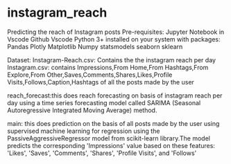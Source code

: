 # instagram_reach
 Predicting the reach of Instagram posts
Pre-requisites:
Jupyter Notebook in Vscode
Github
Vscode 
Python 3+ installed on your system with packages:
Pandas
Plotly
Matplotlib
Numpy
statsmodels
seaborn
sklearn

Dataset:
Instagram-Reach.csv: Contains the the instagram reach per day
Instagram.csv: contains Impressions,From Home,From Hashtags,From Explore,From Other,Saves,Comments,Shares,Likes,Profile Visits,Follows,Caption,Hashtags of all the posts made by the user 

reach_forecast:this does reach forecasting on basis of instagram reach per day using a time series forecasting model called SARIMA (Seasonal Autoregressive Integrated Moving Average) method.

main: this does prediction on the basis of all posts made by the user using supervised machine learning for regression using the PassiveAggressiveRegressor model from scikit-learn library.The model predicts the corresponding 'Impressions' value based on these features: 'Likes', 'Saves', 'Comments', 'Shares', 'Profile Visits', and 'Follows'